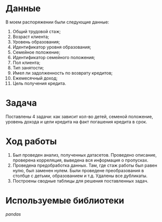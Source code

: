 # Данные<br>
В моем распоряжении были следующие данные:<br>
1. Общий трудовой стаж;<br>
2. Возраст клиента;<br>
3. Уровень образования;<br>
4. Идентификатор уровня образования;<br>
5. Семейное положение;<br>
6. Идентификатор семейного положения;<br>
7. Пол клиента;<br>
8. Тип занятости;<br>
9. Имел ли задолженность по возврату кредитов;<br>
10. Ежемесячный доход;<br>
11. Цель получения кредита.<br>

# Задача<br>
Поставлены 4 задачи: как зависит кол-во детей, семеной положение, уровень дохода и цели кредита на факт погашения кредита в срок.

# Ход работы<br>
1. Был проведен анализ, полученных датасетов. Проведено описание, проверена корреляция, выведена вся информация о пропусках.
2. Проведена предобработка данных. Там, где стаж работы был равен нулю, был заменен нулем. Были проведене преобразования в столбце с детьми, образованием и т.д. Удалены все дубликаты.
3. Построены сводные таблицы для решения поставленных задач.

# Используемые библиотеки<br>
*pandas*
